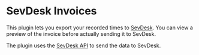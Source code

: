 # SevDesk Invoices

This plugin lets you export your recorded times to [SevDesk](https://www.sevdesk.de).
You can view a preview of the invoice before actually sending it to SevDesk.

The plugin uses the [SevDesk API](https://api.sevdesk.de/#operation/createInvoiceByFactory) to send the data to SevDesk.